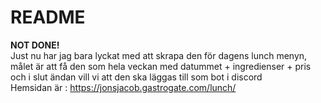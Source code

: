 # **README**
**NOT DONE!**<br>
Just nu har jag bara lyckat med att skrapa den för dagens lunch menyn, målet är att få den som hela veckan med datummet + ingredienser + pris och i slut ändan vill vi att den ska läggas till som bot i discord<br>Hemsidan är : https://jonsjacob.gastrogate.com/lunch/

